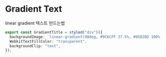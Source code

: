 # Gradient Text

linear gradient 텍스트 만드는법

```ts
export const GradientTitle = styled("div")({
  backgroundImage: `linear-gradient(90deg, #9C6CFF 37.5%, #05D2DD 100%)`,
  WebkitTextFillColor: "transparent",
  backgroundClip: "text",
});
```
